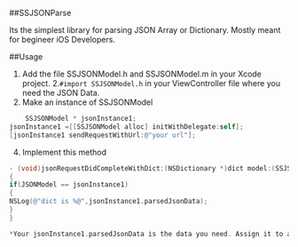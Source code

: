 ##SSJSONParse

Its the simplest library for parsing JSON Array or Dictionary.
Mostly meant for begineer iOS Developers.

##Usage

1. Add the file SSJSONModel.h and SSJSONModel.m in your Xcode project.
2.`#import SSJSONModel.h` in your ViewController file where you need the JSON Data.
3. Make an instance of SSJSONModel
```objective-c
    SSJSONModel * jsonInstance1;
jsonInstance1 =[[SSJSONModel alloc] initWithDelegate:self];
[jsonInstance1 sendRequestWithUrl:@"your url"];
```
4. Implement this method
```objective-c
- (void)jsonRequestDidCompleteWithDict:(NSDictionary *)dict model:(SSJSONModel *)JSONModel
{
if(JSONModel == jsonInstance1)
{
NSLog(@"dict is %@",jsonInstance1.parsedJsonData);
}
}

*Your jsonInstance1.parsedJsonData is the data you need. Assign it to a NSDictionary or NSArray instance according to whatever your data type is.



